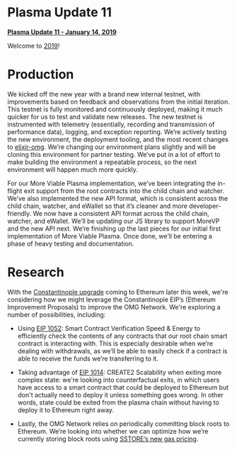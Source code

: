 # Plasma Update 11
**[Plasma Update 11 - January 14, 2019](https://www.reddit.com/r/omise_go/comments/ag5btg/plasma_update_11_january_4_2019/)**

Welcome to [2019](https://en.wikipedia.org/wiki/2019)!

Production
==========

We kicked off the new year with a brand new internal testnet, with improvements based on feedback and observations from the initial iteration. This testnet is fully monitored and continuously deployed, making it much quicker for us to test and validate new releases. The new testnet is instrumented with telemetry (essentially, recording and transmission of performance data), logging, and exception reporting. We’re actively testing the new environment, the deployment tooling, and the most recent changes to [elixir-omg](https://github.com/omisego/elixir-omg). We’re changing our environment plans slightly and will be cloning this environment for partner testing. We’ve put in a lot of effort to make building the environment a repeatable process, so the next environment will happen much more quickly.

For our More Viable Plasma implementation, we’ve been integrating the in-flight exit support from the root contracts into the child chain and watcher. We’ve also implemented the new API format, which is consistent across the child chain, watcher, and eWallet so that it’s cleaner and more developer-friendly. We now have a consistent API format across the child chain, watcher, and eWallet. We’ll be updating our JS library to support MoreVP and the new API next. We’re finishing up the last pieces for our initial first implementation of More Viable Plasma. Once done, we’ll be entering a phase of heavy testing and documentation.

Research
========

With the [Constantinople upgrade](https://blog.ethereum.org/2019/01/11/ethereum-constantinople-upgrade-announcement/) coming to Ethereum later this week, we're considering how we might leverage the Constantinople EIP’s (Ethereum Improvement Proposals) to improve the OMG Network. We're exploring a number of possibilities, including:

-   Using [EIP 1052](https://github.com/ethereum/EIPs/blob/master/EIPS/eip-1052.md): Smart Contract Verification Speed & Energy to efficiently check the contents of any contracts that our root chain smart contract is interacting with. This is especially desirable when we’re dealing with withdrawals, as we’ll be able to easily check if a contract is able to receive the funds we’re transferring to it.
    
-   Taking advantage of [EIP 1014](https://github.com/ethereum/EIPs/blob/master/EIPS/eip-1014.md): CREATE2 Scalability when exiting more complex state: we're looking into counterfactual exits, in which users have access to a smart contract that could be deployed to Ethereum but don't actually need to deploy it unless something goes wrong. In other words, state could be exited from the plasma chain without having to deploy it to Ethereum right away.
    
-   Lastly, the OMG Network relies on periodically committing block roots to Ethereum. We’re looking into whether we can optimize how we’re currently storing block roots using [SSTORE’s new gas pricing](https://github.com/ethereum/EIPs/blob/master/EIPS/eip-1283.md).

